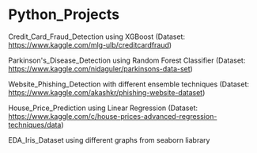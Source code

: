 # Python_Projects
Credit_Card_Fraud_Detection using XGBoost
(Dataset: https://www.kaggle.com/mlg-ulb/creditcardfraud)

Parkinson's_Disease_Detection using Random Forest Classifier
(Dataset: https://www.kaggle.com/nidaguler/parkinsons-data-set)

Website_Phishing_Detection with different ensemble techniques
(Dataset: https://www.kaggle.com/akashkr/phishing-website-dataset)

House_Price_Prediction using Linear Regression
(Dataset: https://www.kaggle.com/c/house-prices-advanced-regression-techniques/data)

EDA_Iris_Dataset using different graphs from seaborn liabrary
